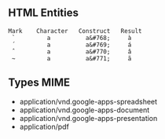 ## HTML Entities

```
Mark	Character	Construct	Result
 ̀          a          a&#768;     à
 ́          a          a&#769;     á
 ̂          a          a&#770;     â
 ~         a          a&#771;     ã
```

## Types MIME
- application/vnd.google-apps-spreadsheet
- application/vnd.google-apps-document
- application/vnd.google-apps-presentation
- application/pdf